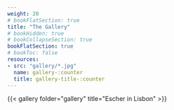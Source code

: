 ```yaml
---
weight: 20
# bookFlatSection: true
title: "The Gallery"
# bookHidden: true
# bookCollapseSection: true
bookFlatSection: true
# bookToc: false
resources: 
- src: "gallery/*.jpg"
  name: gallery-:counter
  title: gallery-title-:counter
---
```




{{< gallery folder="gallery" title="Escher in Lisbon" >}}